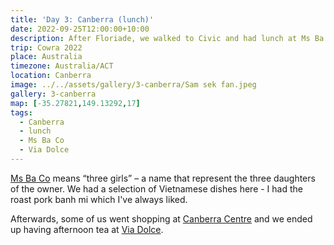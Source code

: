 ```yaml
---
title: 'Day 3: Canberra (lunch)'
date: 2022-09-25T12:00:00+10:00
description: After Floriade, we walked to Civic and had lunch at Ms Ba Co.
trip: Cowra 2022
place: Australia
timezone: Australia/ACT
location: Canberra
image: ../../assets/gallery/3-canberra/Sam sek fan.jpeg
gallery: 3-canberra
map: [-35.27821,149.13292,17]
tags:
  - Canberra
  - lunch
  - Ms Ba Co
  - Via Dolce
---
```

[Ms Ba Co](https://www.msbaco.com) means “three girls” – a name that represent the three daughters of the owner. We had a selection of Vietnamese dishes here - I had the roast pork banh mi which I've always liked.

Afterwards, some of us went shopping at [Canberra Centre](https://canberracentre.qicre.com/) and we ended up having afternoon tea at [Via Dolce](https://www.viadolce.com.au/).
